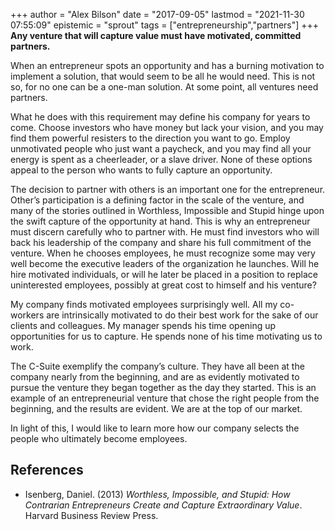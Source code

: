 +++
author = "Alex Bilson"
date = "2017-09-05"
lastmod = "2021-11-30 07:55:09"
epistemic = "sprout"
tags = ["entrepreneurship","partners"]
+++
**Any venture that will capture value must have motivated, committed partners.**

When an entrepreneur spots an opportunity and has a burning motivation to implement a solution, that would seem to be all he would need.  This is not so, for no one can be a one-man solution.  At some point, all ventures need partners.

What he does with this requirement may define his company for years to come.  Choose investors who have money but lack your vision, and you may find them powerful resisters to the direction you want to go.  Employ unmotivated people who just want a paycheck, and you may find all your energy is spent as a cheerleader, or a slave driver.  None of these options appeal to the person who wants to fully capture an opportunity.

The decision to partner with others is an important one for the entrepreneur.  Other’s participation is a defining factor in the scale of the venture, and many of the stories outlined in Worthless, Impossible and Stupid hinge upon the swift capture of the opportunity at hand.  This is why an entrepreneur must discern carefully who to partner with.  He must find investors who will back his leadership of the company and share his full commitment of the venture.  When he chooses employees, he must recognize some may very well become the executive leaders of the organization he launches.  Will he hire motivated individuals, or will he later be placed in a position to replace uninterested employees, possibly at great cost to himself and his venture?

My company finds motivated employees surprisingly well.  All my co-workers are intrinsically motivated to do their best work for the sake of our clients and colleagues.  My manager spends his time opening up opportunities for us to capture.  He spends none of his time motivating us to work.

The C-Suite exemplify the company’s culture.  They have all been at the company nearly from the beginning, and are as evidently motivated to pursue the venture they began together as the day they started.  This is an example of an entrepreneurial venture that chose the right people from the beginning, and the results are evident.  We are at the top of our market.

In light of this, I would like to learn more how our company selects the people who ultimately become employees.

## References

- Isenberg, Daniel. (2013) _Worthless, Impossible, and Stupid: How Contrarian Entrepreneurs Create and Capture Extraordinary Value_. Harvard Business Review Press.
